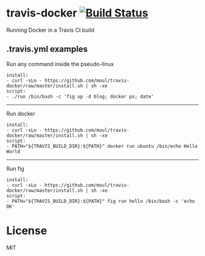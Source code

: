 travis-docker [![Build Status](https://travis-ci.org/moul/travis-docker.svg?branch=master)](https://travis-ci.org/moul/travis-docker)
=============

Running Docker in a Travis CI build

**.travis.yml** examples
------------------------

Run any command inside the pseudo-linux

    install:
    - curl -sLo - https://github.com/moul/travis-docker/raw/master/install.sh | sh -xe
    script:
    - ./run /bin/bash -c 'fig up -d blog; docker ps; date'

---

Run docker

    install:
    - curl -sLo - https://github.com/moul/travis-docker/raw/master/install.sh | sh -xe
    script:
    - PATH="${TRAVIS_BUILD_DIR}:${PATH}" docker run ubuntu /bin/echo Hello World

---

Run fig

    install:
    - curl -sLo - https://github.com/moul/travis-docker/raw/master/install.sh | sh -xe
    script:
    - PATH="${TRAVIS_BUILD_DIR}:${PATH}" fig run hello /bin/bash -c 'echo OK'

License
=======

MIT
